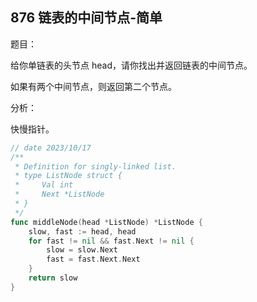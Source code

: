 ## 876 链表的中间节点-简单

题目：

给你单链表的头节点 head，请你找出并返回链表的中间节点。

如果有两个中间节点，则返回第二个节点。



分析：

快慢指针。

```go
// date 2023/10/17
/**
 * Definition for singly-linked list.
 * type ListNode struct {
 *     Val int
 *     Next *ListNode
 * }
 */
func middleNode(head *ListNode) *ListNode {
    slow, fast := head, head
    for fast != nil && fast.Next != nil {
        slow = slow.Next
        fast = fast.Next.Next
    }
    return slow
}
```

